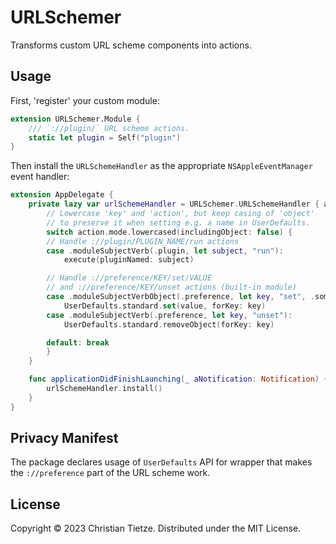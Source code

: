 # URLSchemer

Transforms custom URL scheme components into actions.

## Usage

First, 'register' your custom module:

```swift
extension URLSchemer.Module {
    /// `://plugin/` URL scheme actions.
    static let plugin = Self("plugin")
}
```

Then install the `URLSchemeHandler` as the appropriate `NSAppleEventManager` event handler:

```swift
extension AppDelegate {
    private lazy var urlSchemeHandler = URLSchemer.URLSchemeHandler { action in
        // Lowercase 'key' and 'action', but keep casing of 'object'
        // to preserve it when setting e.g. a name in UserDefaults.
        switch action.mode.lowercased(includingObject: false) {
        // Handle ://plugin/PLUGIN_NAME/run actions
        case .moduleSubjectVerb(.plugin, let subject, "run"):
            execute(pluginNamed: subject)

        // Handle ://preference/KEY/set/VALUE
        // and ://preference/KEY/unset actions (built-in module)
        case .moduleSubjectVerbObject(.preference, let key, "set", .some(let value)):
            UserDefaults.standard.set(value, forKey: key)
        case .moduleSubjectVerb(.preference, let key, "unset"):
            UserDefaults.standard.removeObject(forKey: key)

        default: break
        }
    }

    func applicationDidFinishLaunching(_ aNotification: Notification) {
        urlSchemeHandler.install()
    }
}
```


## Privacy Manifest

The package declares usage of `UserDefaults` API for wrapper that makes the `://preference` part of the URL scheme work.


## License

Copyright &copy; 2023 Christian Tietze. Distributed under the MIT License.

